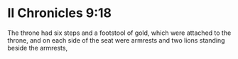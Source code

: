 # II Chronicles 9:18

The throne had six steps and a footstool of gold, which were attached to the throne, and on each side of the seat were armrests and two lions standing beside the armrests,
